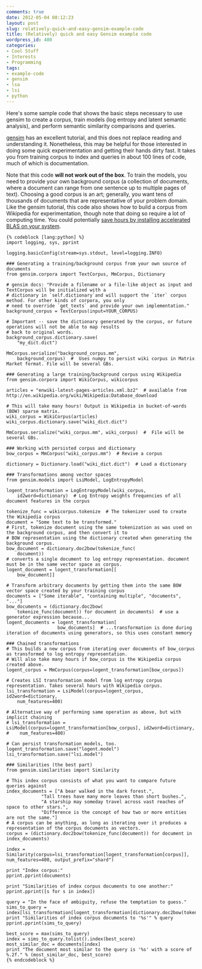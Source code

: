 ```yaml
---
comments: true
date: 2012-05-04 08:12:23
layout: post
slug: relatively-quick-and-easy-gensim-example-code
title: (Relatively) quick and easy Gensim example code
wordpress_id: 480
categories:
- Cool Stuff
- Interests
- Programming
tags:
- example-code
- gensim
- lsa
- lsi
- python
---
```


Here's some sample code that shows the basic steps necessary to use gensim to create a corpus, train models (log entropy and latent semantic analysis), and perform semantic similarity comparisons and queries.

[gensim](http://radimrehurek.com/gensim/) has an excellent tutorial, and this does not replace reading and understanding it. Nonetheless, this may be helpful for those interested in doing some quick experimentation and getting their hands dirty fast. It takes you from training corpus to index and queries in about 100 lines of code, much of which is documentation.

Note that this code __will not work out of the box__. To train the models, you need to provide your own background corpus (a collection of documents, where a document can range from one sentence up to multiple pages of text). Choosing a good corpus is an art; generally, you want tens of thousands of documents that are representative of your problem domain. Like the gensim tutorial, this code also shows how to build a corpus from Wikipedia for experimentation, though note that doing so require a lot of computing time. You could potentially [save hours by installing accelerated BLAS on your system](http://williamjohnbert.com/2012/03/how-to-install-accelerated-blas-into-a-python-virtualenv/).

<!-- more -->
    
    {% codeblock [lang:python] %}
    import logging, sys, pprint
    
    logging.basicConfig(stream=sys.stdout, level=logging.INFO)
    
    ### Generating a training/background corpus from your own source of documents
    from gensim.corpora import TextCorpus, MmCorpus, Dictionary
    
    # gensim docs: "Provide a filename or a file-like object as input and TextCorpus will be initialized with a
    # dictionary in `self.dictionary`and will support the `iter` corpus method. For other kinds of corpora, you only
    # need to override `get_texts` and provide your own implementation."
    background_corpus = TextCorpus(input=YOUR_CORPUS)
    
    # Important -- save the dictionary generated by the corpus, or future operations will not be able to map results
    # back to original words.
    background_corpus.dictionary.save(
        "my_dict.dict")
    
    MmCorpus.serialize("background_corpus.mm",
        background_corpus)  #  Uses numpy to persist wiki corpus in Matrix Market format. File will be several GBs.
    
    ### Generating a large training/background corpus using Wikipedia
    from gensim.corpora import WikiCorpus, wikicorpus
    
    articles = "enwiki-latest-pages-articles.xml.bz2"  # available from http://en.wikipedia.org/wiki/Wikipedia:Database_download
    
    # This will take many hours! Output is Wikipedia in bucket-of-words (BOW) sparse matrix.
    wiki_corpus = WikiCorpus(articles)
    wiki_corpus.dictionary.save("wiki_dict.dict")
    
    MmCorpus.serialize("wiki_corpus.mm", wiki_corpus)  #  File will be several GBs.
    
    ### Working with persisted corpus and dictionary
    bow_corpus = MmCorpus("wiki_corpus.mm")  # Revive a corpus
    
    dictionary = Dictionary.load("wiki_dict.dict")  # Load a dictionary
    
    ### Transformations among vector spaces
    from gensim.models import LsiModel, LogEntropyModel
    
    logent_transformation = LogEntropyModel(wiki_corpus,
        id2word=dictionary)  # Log Entropy weights frequencies of all document features in the corpus
    
    tokenize_func = wikicorpus.tokenize  # The tokenizer used to create the Wikipedia corpus
    document = "Some text to be transformed."
    # First, tokenize document using the same tokenization as was used on the background corpus, and then convert it to
    # BOW representation using the dictionary created when generating the background corpus.
    bow_document = dictionary.doc2bow(tokenize_func(
        document))
    # converts a single document to log entropy representation. document must be in the same vector space as corpus.
    logent_document = logent_transformation[[
        bow_document]]
    
    # Transform arbitrary documents by getting them into the same BOW vector space created by your training corpus
    documents = ["Some iterable", "containing multiple", "documents", "..."]
    bow_documents = (dictionary.doc2bow(
        tokenize_func(document)) for document in documents)  # use a generator expression because...
    logent_documents = logent_transformation[
                       bow_documents]  # ...transformation is done during iteration of documents using generators, so this uses constant memory
    
    ### Chained transformations
    # This builds a new corpus from iterating over documents of bow_corpus as transformed to log entropy representation.
    # Will also take many hours if bow_corpus is the Wikipedia corpus created above.
    logent_corpus = MmCorpus(corpus=logent_transformation[bow_corpus])
    
    # Creates LSI transformation model from log entropy corpus representation. Takes several hours with Wikipedia corpus.
    lsi_transformation = LsiModel(corpus=logent_corpus, id2word=dictionary,
        num_features=400)
    
    # Alternative way of performing same operation as above, but with implicit chaining
    # lsi_transformation = LsiModel(corpus=logent_transformation[bow_corpus], id2word=dictionary,
    #    num_features=400)
    
    # Can persist transformation models, too.
    logent_transformation.save("logent.model")
    lsi_transformation.save("lsi.model")
    
    ### Similarities (the best part)
    from gensim.similarities import Similarity
    
    # This index corpus consists of what you want to compare future queries against
    index_documents = ["A bear walked in the dark forest.",
                 "Tall trees have many more leaves than short bushes.",
                 "A starship may someday travel across vast reaches of space to other stars.",
                 "Difference is the concept of how two or more entities are not the same."]
    # A corpus can be anything, as long as iterating over it produces a representation of the corpus documents as vectors.
    corpus = (dictionary.doc2bow(tokenize_func(document)) for document in index_documents)
    
    index = Similarity(corpus=lsi_transformation[logent_transformation[corpus]], num_features=400, output_prefix="shard")
    
    print "Index corpus:"
    pprint.pprint(documents)
    
    print "Similarities of index corpus documents to one another:"
    pprint.pprint([s for s in index])
    
    query = "In the face of ambiguity, refuse the temptation to guess."
    sims_to_query = index[lsi_transformation[logent_transformation[dictionary.doc2bow(tokenize_func(query))]]]
    print "Similarities of index corpus documents to '%s'" % query
    pprint.pprint(sims_to_query)
    
    best_score = max(sims_to_query)
    index = sims_to_query.tolist().index(best_score)
    most_similar_doc = documents[index]
    print "The document most similar to the query is '%s' with a score of %.2f." % (most_similar_doc, best_score)
    {% endcodeblock %}
